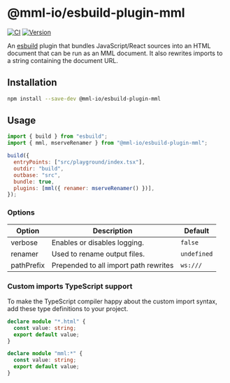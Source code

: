 # @mml-io/esbuild-plugin-mml

[![CI](https://badgen.net/github/checks/mml-io/esbuild-plugin-mml/main)](https://github.com/mml-io/esbuild-plugin-mml/actions)
[![Version](https://badgen.net/npm/v/esbuild-plugin-mml)](https://www.npmjs.com/package/@mml-io/esbuild-plugin-mml)

An [esbuild](https://esbuild.github.io/) plugin that bundles JavaScript/React sources into an HTML document that can be run as an
MML document. It also rewrites imports to a string containing the document URL.

## Installation

```sh
npm install --save-dev @mml-io/esbuild-plugin-mml
```

## Usage

```js
import { build } from "esbuild";
import { mml, mserveRenamer } from "@mml-io/esbuild-plugin-mml";

build({
  entryPoints: ["src/playground/index.tsx"],
  outdir: "build",
  outbase: "src",
  bundle: true,
  plugins: [mml({ renamer: mserveRenamer() })],
});
```

### Options

| Option     | Description                           | Default     |
| ---------- | ------------------------------------- | ----------- |
| verbose    | Enables or disables logging.          | `false`     |
| renamer    | Used to rename output files.          | `undefined` |
| pathPrefix | Prepended to all import path rewrites | `ws:///`    |

### Custom imports TypeScript support

To make the TypeScript compiler happy about the custom import syntax, add these type definitions to your project.

```ts
declare module "*.html" {
  const value: string;
  export default value;
}

declare module "mml:*" {
  const value: string;
  export default value;
}
```
